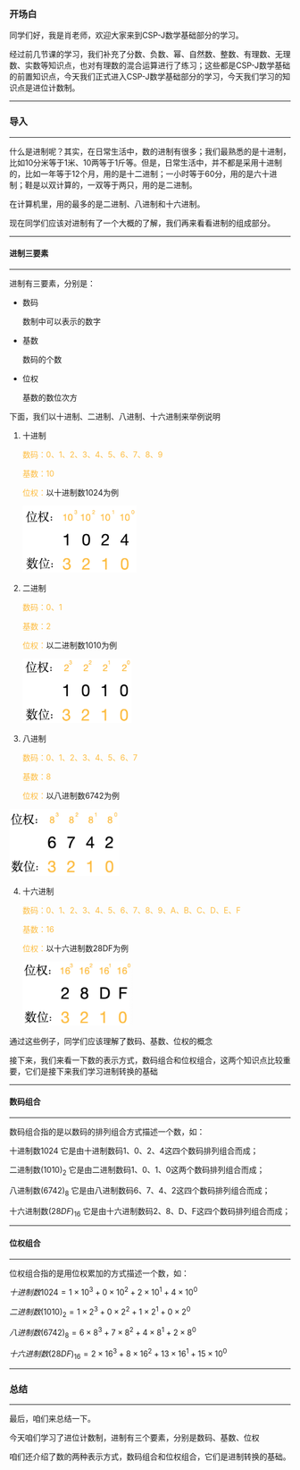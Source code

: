 ### 开场白

同学们好，我是肖老师，欢迎大家来到CSP-J数学基础部分的学习。

经过前几节课的学习，我们补充了分数、负数、幂、自然数、整数、有理数、无理数、实数等知识点，也对有理数的混合运算进行了练习；这些都是CSP-J数学基础的前置知识点，今天我们正式进入CSP-J数学基础部分的学习，今天我们学习的知识点是进位计数制。



---

### 导入

---

什么是进制呢？其实，在日常生活中，数的进制有很多；我们最熟悉的是十进制，比如10分米等于1米、10两等于1斤等。但是，日常生活中，并不都是采用十进制的，比如一年等于12个月，用的是十二进制；一小时等于60分，用的是六十进制；鞋是以双计算的，一双等于两只，用的是二进制。

在计算机里，用的最多的是二进制、八进制和十六进制。

现在同学们应该对进制有了一个大概的了解，我们再来看看进制的组成部分。

---

#### 进制三要素

---

进制有三要素，分别是：

* 数码

  数制中可以表示的数字

* 基数

  数码的个数

* 位权

  基数的数位次方

下面，我们以十进制、二进制、八进制、十六进制来举例说明

1. 十进制

   <font color="#FDBC40">数码：0、1、2、3、4、5、6、7、8、9</font>

   <font color="#FDBC40">基数：10</font>

   <font color="#FDBC40">位权：</font>以十进制数1024为例

   ​	<img src="../res/Screen Shot 2024-04-28 at 3.42.43 PM.png" alt="Screen Shot 2024-04-28 at 3.42.43 PM" style="zoom:30%;" />

2. 二进制

   <font color="#FDBC40">数码：0、1</font>

   <font color="#FDBC40">基数：2</font>

   <font color="#FDBC40">位权：</font>以二进制数1010为例

   ​           <img src="../res/Screen Shot 2024-04-28 at 3.47.09 PM.png" alt="Screen Shot 2024-04-28 at 3.47.09 PM" style="zoom:30%;" />

3. 八进制

   <font color="#FDBC40">数码：0、1、2、3、4、5、6、7</font>

   <font color="#FDBC40">基数：8</font>

   <font color="#FDBC40">位权：</font>以八进制数6742为例

​	          <img src="../res/Screen Shot 2024-04-28 at 3.51.50 PM.png" alt="Screen Shot 2024-04-28 at 3.51.50 PM" style="zoom:40%;" />

4. 十六进制

   <font color="#FDBC40">数码：0、1、2、3、4、5、6、7、8、9、A、B、C、D、E、F</font>

   <font color="#FDBC40">基数：16</font>

   <font color="#FDBC40">位权：</font>以十六进制数28DF为例

   ​           <img src="../res/Screen Shot 2024-04-28 at 3.57.53 PM.png" alt="Screen Shot 2024-04-28 at 3.57.53 PM" style="zoom:40%;" />      

通过这些例子，同学们应该理解了数码、基数、位权的概念

接下来，我们来看一下数的表示方式，数码组合和位权组合，这两个知识点比较重要，它们是接下来我们学习进制转换的基础

---

#### 数码组合

---

数码组合指的是以数码的排列组合方式描述一个数，如：

十进制数1024  它是由十进制数码1、0、2、4这四个数码排列组合而成；

二进制数$(1010)_2$  它是由二进制数码1、0、1、0这两个数码排列组合而成；

八进制数$(6742)_8$   它是由八进制数码6、7、4、2这四个数码排列组合而成；

十六进制数$(28DF)_{16}$  它是由十六进制数码2、8、D、F这四个数码排列组合而成；

---

#### 位权组合

---

位权组合指的是用位权累加的方式描述一个数，如：

$十进制数1024=1\times 10^3 + 0 \times 10^2 + 2 \times 10^1 + 4 \times 10^0$​

$二进制数(1010)_2=1\times 2^3 + 0 \times 2^2 + 1 \times 2^1 + 0 \times 2^0$

$八进制数(6742)_8=6\times 8^3 + 7 \times 8^2 + 4 \times 8^1 + 2 \times 8^0$

$十六进制数(28DF)_{16}=2\times 16^3 + 8 \times 16^2 + 13 \times 16^1 + 15 \times 10^0$



---

### 总结

---

最后，咱们来总结一下。

今天咱们学习了进位计数制，进制有三个要素，分别是数码、基数、位权

咱们还介绍了数的两种表示方式，数码组合和位权组合，它们是进制转换的基础。